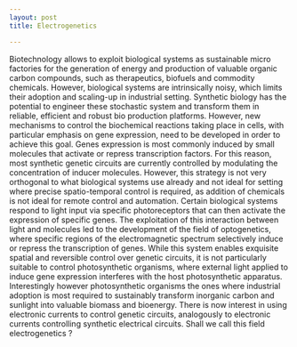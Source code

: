 ```yaml
---
layout: post
title: Electrogenetics

---
```

Biotechnology allows to exploit biological systems as sustainable micro factories for the generation of energy and production of valuable organic carbon compounds, such as therapeutics, biofuels and commodity chemicals.
However, biological systems are intrinsically noisy, which limits their adoption and scaling-up in industrial setting. Synthetic biology has the potential to engineer these stochastic system and transform them in reliable, efficient and robust bio production platforms. However, new mechanisms to control the biochemical reactions taking place in cells, with particular emphasis on gene expression, need to be developed in order to achieve this goal. Genes expression is most commonly induced by small molecules that activate or repress transcription factors. For this reason, most synthetic genetic circuits are currently controlled by modulating the concentration of inducer molecules. However, this strategy is not very orthogonal to what biological systems use already and not ideal for setting where precise spatio-temporal control is required, as addition of chemicals is not ideal for remote control and automation. Certain biological systems respond to light input via specific photoreceptors that can then activate the expression of specific genes. The exploitation of this interaction between light and molecules led to the development  of the field of optogenetics, where specific regions of the electromagnetic spectrum selectively induce or repress the transcription of genes. While this system enables exquisite spatial and reversible control over genetic circuits, it is not particularly suitable to control photosynthetic organisms, where external light applied to induce gene expression interferes with the host photosynthetic apparatus. Interestingly however photosynthetic organisms the ones where industrial adoption is most required to sustainably transform inorganic carbon and sunlight into valuable biomass and bioenergy.
There is now interest in using electronic currents to control genetic circuits, analogously to electronic currents controlling synthetic electrical circuits. Shall we call this field electrogenetics ?
